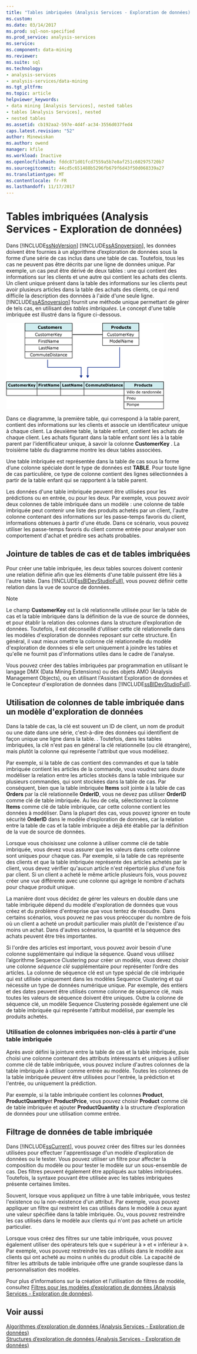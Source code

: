 ```yaml
---
title: "Tables imbriquées (Analysis Services - Exploration de données) | Documents Microsoft"
ms.custom: 
ms.date: 03/14/2017
ms.prod: sql-non-specified
ms.prod_service: analysis-services
ms.service: 
ms.component: data-mining
ms.reviewer: 
ms.suite: sql
ms.technology:
- analysis-services
- analysis-services/data-mining
ms.tgt_pltfrm: 
ms.topic: article
helpviewer_keywords:
- data mining [Analysis Services], nested tables
- tables [Analysis Services], nested
- nested tables
ms.assetid: cb192aa2-597e-4d4f-ac34-3556d037fed4
caps.latest.revision: "52"
author: Minewiskan
ms.author: owend
manager: kfile
ms.workload: Inactive
ms.openlocfilehash: fddc871d01fcd7559a5b7e8af251c602975720b7
ms.sourcegitcommit: 44cd5c651488b5296fb679f6d43f50d068339a27
ms.translationtype: MT
ms.contentlocale: fr-FR
ms.lasthandoff: 11/17/2017
---
```

# <a name="nested-tables-analysis-services---data-mining"></a>Tables imbriquées (Analysis Services - Exploration de données)
  Dans [!INCLUDE[ssNoVersion](../../includes/ssnoversion-md.md)] [!INCLUDE[ssASnoversion](../../includes/ssasnoversion-md.md)], les données doivent être fournies à un algorithme d’exploration de données sous la forme d’une série de cas inclus dans une table de cas. Toutefois, tous les cas ne peuvent pas être décrits par une ligne de données unique. Par exemple, un cas peut être dérivé de deux tables : une qui contient des informations sur les clients et une autre qui contient les achats des clients. Un client unique présent dans la table des informations sur les clients peut avoir plusieurs articles dans la table des achats des clients, ce qui rend difficile la description des données à l'aide d'une seule ligne. [!INCLUDE[ssASnoversion](../../includes/ssasnoversion-md.md)] fournit une méthode unique permettant de gérer de tels cas, en utilisant des *tables imbriquées*. Le concept d'une table imbriquée est illustré dans la figure ci-dessous.  
  
 ![Deux tables combinées à l’aide d’une table imbriquée](../../analysis-services/data-mining/media/nested-tables.gif "deux tables combinées à l’aide d’une table imbriquée")  
  
 Dans ce diagramme, la première table, qui correspond à la table parent, contient des informations sur les clients et associe un identificateur unique à chaque client. La deuxième table, la table enfant, contient les achats de chaque client. Les achats figurant dans la table enfant sont liés à la table parent par l’identificateur unique, à savoir la colonne **CustomerKey** . La troisième table du diagramme montre les deux tables associées.  
  
 Une table imbriquée est représentée dans la table de cas sous la forme d’une colonne spéciale dont le type de données est **TABLE**. Pour toute ligne de cas particulière, ce type de colonne contient des lignes sélectionnées à partir de la table enfant qui se rapportent à la table parent.  
  
 Les données d'une table imbriquée peuvent être utilisées pour les prédictions ou en entrée, ou pour les deux. Par exemple, vous pouvez avoir deux colonnes de table imbriquée dans un modèle : une colonne de table imbriquée peut contenir une liste des produits achetés par un client, l'autre colonne contenant des informations sur les passe-temps favoris du client, informations obtenues à partir d'une étude. Dans ce scénario, vous pouvez utiliser les passe-temps favoris du client comme entrée pour analyser son comportement d'achat et prédire ses achats probables.  
  
## <a name="joining-case-tables-and-nested-tables"></a>Jointure de tables de cas et de tables imbriquées  
 Pour créer une table imbriquée, les deux tables sources doivent contenir une relation définie afin que les éléments d'une table puissent être liés à l'autre table. Dans [!INCLUDE[ssBIDevStudioFull](../../includes/ssbidevstudiofull-md.md)], vous pouvez définir cette relation dans la vue de source de données.  
  
> [!NOTE]  
>  Le champ **CustomerKey** est la clé relationnelle utilisée pour lier la table de cas et la table imbriquée dans la définition de la vue de source de données, et pour établir la relation des colonnes dans la structure d’exploration de données. Toutefois, il est déconseillé d'utiliser cette clé relationnelle dans les modèles d'exploration de données reposant sur cette structure. En général, il vaut mieux omettre la colonne clé relationnelle du modèle d'exploration de données si elle sert uniquement à joindre les tables et qu'elle ne fournit pas d'informations utiles dans le cadre de l'analyse.  
  
 Vous pouvez créer des tables imbriquées par programmation en utilisant le langage DMX (Data Mining Extensions) ou des objets AMO (Analysis Management Objects), ou en utilisant l'Assistant Exploration de données et le Concepteur d'exploration de données dans [!INCLUDE[ssBIDevStudioFull](../../includes/ssbidevstudiofull-md.md)].  
  
## <a name="using-nested-table-columns-in-a-mining-model"></a>Utilisation de colonnes de table imbriquée dans un modèle d'exploration de données  
 Dans la table de cas, la clé est souvent un ID de client, un nom de produit ou une date dans une série, c'est-à-dire des données qui identifient de façon unique une ligne dans la table. . Toutefois, dans les tables imbriquées, la clé n'est pas en général la clé relationnelle (ou clé étrangère), mais plutôt la colonne qui représente l'attribut que vous modélisez.  
  
 Par exemple, si la table de cas contient des commandes et que la table imbriquée contient les articles de la commande, vous voudrez sans doute modéliser la relation entre les articles stockés dans la table imbriquée sur plusieurs commandes, qui sont stockées dans la table de cas. Par conséquent, bien que la table imbriquée **Items** soit jointe à la table de cas **Orders** par la clé relationnelle **OrderID**, vous ne devez pas utiliser **OrderID** comme clé de table imbriquée. Au lieu de cela, sélectionnez la colonne **Items** comme clé de table imbriquée, car cette colonne contient les données à modéliser. Dans la plupart des cas, vous pouvez ignorer en toute sécurité **OrderID** dans le modèle d’exploration de données, car la relation entre la table de cas et la table imbriquée a déjà été établie par la définition de la vue de source de données.  
  
 Lorsque vous choisissez une colonne à utiliser comme clé de table imbriquée, vous devez vous assurer que les valeurs dans cette colonne sont uniques pour chaque cas. Par exemple, si la table de cas représente des clients et que la table imbriquée représente des articles achetés par le client, vous devez vérifier qu'aucun article n'est répertorié plus d'une fois par client. Si un client a acheté le même article plusieurs fois, vous pouvez créer une vue différente avec une colonne qui agrège le nombre d'achats pour chaque produit unique.  
  
 La manière dont vous décidez de gérer les valeurs en double dans une table imbriquée dépend du modèle d'exploration de données que vous créez et du problème d'entreprise que vous tentez de résoudre. Dans certains scénarios, vous pouvez ne pas vous préoccuper du nombre de fois où un client a acheté un produit particulier mais plutôt de l'existence d'au moins un achat. Dans d'autres scénarios, la quantité et la séquence des achats peuvent être très importantes.  
  
 Si l'ordre des articles est important, vous pouvez avoir besoin d'une colonne supplémentaire qui indique la séquence. Quand vous utilisez l’algorithme Sequence Clustering pour créer un modèle, vous devez choisir une colonne *séquence clé* supplémentaire pour représenter l’ordre des articles. La colonne de séquence clé est un type spécial de clé imbriquée qui est utilisée uniquement dans les modèles Sequence Clustering et qui nécessite un type de données numérique unique. Par exemple, des entiers et des dates peuvent être utilisés comme colonne de séquence clé, mais toutes les valeurs de séquence doivent être uniques. Outre la colonne de séquence clé, un modèle Sequence Clustering possède également une clé de table imbriquée qui représente l'attribut modélisé, par exemple les produits achetés.  
  
### <a name="using-non-key-nested-columns-from-a-nested-table"></a>Utilisation de colonnes imbriquées non-clés à partir d'une table imbriquée  
 Après avoir défini la jointure entre la table de cas et la table imbriquée, puis choisi une colonne contenant des attributs intéressants et uniques à utiliser comme clé de table imbriquée, vous pouvez inclure d'autres colonnes de la table imbriquée à utiliser comme entrée au modèle. Toutes les colonnes de la table imbriquée peuvent être utilisées pour l'entrée, la prédiction et l'entrée, ou uniquement la prédiction.  
  
 Par exemple, si la table imbriquée contient les colonnes **Product**, **ProductQuantity**et **ProductPrice**, vous pouvez choisir **Product** comme clé de table imbriquée et ajouter **ProductQuantity** à la structure d’exploration de données pour une utilisation comme entrée.  
  
## <a name="filtering-nested-table-data"></a>Filtrage de données de table imbriquée  
 Dans [!INCLUDE[ssCurrent](../../includes/sscurrent-md.md)], vous pouvez créer des filtres sur les données utilisées pour effectuer l'apprentissage d'un modèle d'exploration de données ou le tester. Vous pouvez utiliser un filtre pour affecter la composition du modèle ou pour tester le modèle sur un sous-ensemble de cas. Des filtres peuvent également être appliqués aux tables imbriquées. Toutefois, la syntaxe pouvant être utilisée avec les tables imbriquées présente certaines limites.  
  
 Souvent, lorsque vous appliquez un filtre à une table imbriquée, vous testez l'existence ou la non-existence d'un attribut. Par exemple, vous pouvez appliquer un filtre qui restreint les cas utilisés dans le modèle à ceux ayant une valeur spécifiée dans la table imbriquée. Ou, vous pouvez restreindre les cas utilisés dans le modèle aux clients qui n'ont pas acheté un article particulier.  
  
 Lorsque vous créez des filtres sur une table imbriquée, vous pouvez également utiliser des opérateurs tels que « supérieur à » et « inférieur à ». Par exemple, vous pouvez restreindre les cas utilisés dans le modèle aux clients qui ont acheté au moins n unités du produit cible. La capacité de filtrer les attributs de table imbriquée offre une grande souplesse dans la personnalisation des modèles.  
  
 Pour plus d’informations sur la création et l’utilisation de filtres de modèle, consultez [Filtres pour les modèles d’exploration de données &#40;Analysis Services - Exploration de données&#41;](../../analysis-services/data-mining/filters-for-mining-models-analysis-services-data-mining.md).  
  
## <a name="see-also"></a>Voir aussi  
 [Algorithmes d’exploration de données &#40;Analysis Services - Exploration de données&#41;](../../analysis-services/data-mining/data-mining-algorithms-analysis-services-data-mining.md)   
 [Structures d’exploration de données &#40;Analysis Services - Exploration de données&#41;](../../analysis-services/data-mining/mining-structures-analysis-services-data-mining.md)  
  
  

